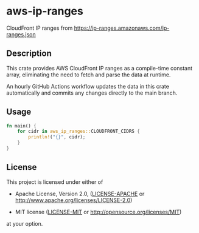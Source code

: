 # aws-ip-ranges

CloudFront IP ranges from <https://ip-ranges.amazonaws.com/ip-ranges.json>

## Description

This crate provides AWS CloudFront IP ranges as a compile-time constant array,
eliminating the need to fetch and parse the data at runtime.

An hourly GitHub Actions workflow updates the data in this crate automatically
and commits any changes directly to the main branch.

## Usage

```rust
fn main() {
    for cidr in aws_ip_ranges::CLOUDFRONT_CIDRS {
        println!("{}", cidr);
    }
}
```

## License

This project is licensed under either of

- Apache License, Version 2.0, ([LICENSE-APACHE](LICENSE-APACHE) or
  <http://www.apache.org/licenses/LICENSE-2.0>)

- MIT license ([LICENSE-MIT](LICENSE-MIT) or
  <http://opensource.org/licenses/MIT>)

at your option.
